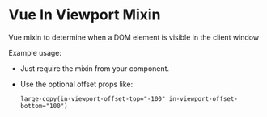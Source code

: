 # Vue In Viewport Mixin


Vue mixin to determine when a DOM element is visible in the client window

Example usage:
* Just require the mixin from your component.
* Use the optional offset props like:

	```
	large-copy(in-viewport-offset-top="-100" in-viewport-offset-bottom="100")
	```
